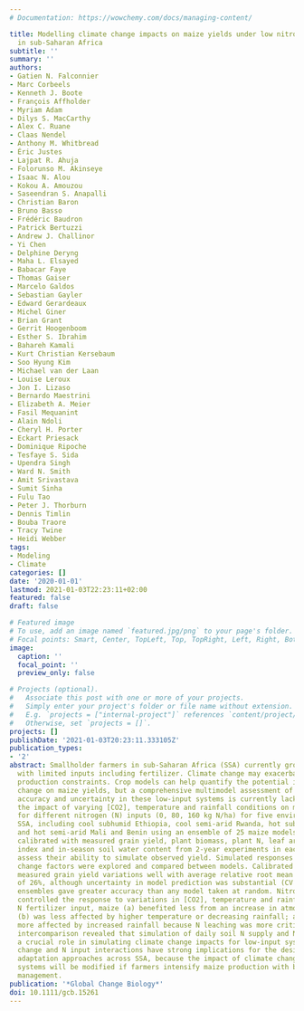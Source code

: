 ```yaml
---
# Documentation: https://wowchemy.com/docs/managing-content/

title: Modelling climate change impacts on maize yields under low nitrogen input conditions
  in sub-Saharan Africa
subtitle: ''
summary: ''
authors:
- Gatien N. Falconnier
- Marc Corbeels
- Kenneth J. Boote
- François Affholder
- Myriam Adam
- Dilys S. MacCarthy
- Alex C. Ruane
- Claas Nendel
- Anthony M. Whitbread
- Éric Justes
- Lajpat R. Ahuja
- Folorunso M. Akinseye
- Isaac N. Alou
- Kokou A. Amouzou
- Saseendran S. Anapalli
- Christian Baron
- Bruno Basso
- Frédéric Baudron
- Patrick Bertuzzi
- Andrew J. Challinor
- Yi Chen
- Delphine Deryng
- Maha L. Elsayed
- Babacar Faye
- Thomas Gaiser
- Marcelo Galdos
- Sebastian Gayler
- Edward Gerardeaux
- Michel Giner
- Brian Grant
- Gerrit Hoogenboom
- Esther S. Ibrahim
- Bahareh Kamali
- Kurt Christian Kersebaum
- Soo Hyung Kim
- Michael van der Laan
- Louise Leroux
- Jon I. Lizaso
- Bernardo Maestrini
- Elizabeth A. Meier
- Fasil Mequanint
- Alain Ndoli
- Cheryl H. Porter
- Eckart Priesack
- Dominique Ripoche
- Tesfaye S. Sida
- Upendra Singh
- Ward N. Smith
- Amit Srivastava
- Sumit Sinha
- Fulu Tao
- Peter J. Thorburn
- Dennis Timlin
- Bouba Traore
- Tracy Twine
- Heidi Webber
tags:
- Modeling
- Climate
categories: []
date: '2020-01-01'
lastmod: 2021-01-03T22:23:11+02:00
featured: false
draft: false

# Featured image
# To use, add an image named `featured.jpg/png` to your page's folder.
# Focal points: Smart, Center, TopLeft, Top, TopRight, Left, Right, BottomLeft, Bottom, BottomRight.
image:
  caption: ''
  focal_point: ''
  preview_only: false

# Projects (optional).
#   Associate this post with one or more of your projects.
#   Simply enter your project's folder or file name without extension.
#   E.g. `projects = ["internal-project"]` references `content/project/deep-learning/index.md`.
#   Otherwise, set `projects = []`.
projects: []
publishDate: '2021-01-03T20:23:11.333105Z'
publication_types:
- '2'
abstract: Smallholder farmers in sub-Saharan Africa (SSA) currently grow rainfed maize
  with limited inputs including fertilizer. Climate change may exacerbate current
  production constraints. Crop models can help quantify the potential impact of climate
  change on maize yields, but a comprehensive multimodel assessment of simulation
  accuracy and uncertainty in these low-input systems is currently lacking. We evaluated
  the impact of varying [CO2], temperature and rainfall conditions on maize yield,
  for different nitrogen (N) inputs (0, 80, 160 kg N/ha) for five environments in
  SSA, including cool subhumid Ethiopia, cool semi-arid Rwanda, hot subhumid Ghana
  and hot semi-arid Mali and Benin using an ensemble of 25 maize models. Models were
  calibrated with measured grain yield, plant biomass, plant N, leaf area index, harvest
  index and in-season soil water content from 2-year experiments in each country to
  assess their ability to simulate observed yield. Simulated responses to climate
  change factors were explored and compared between models. Calibrated models reproduced
  measured grain yield variations well with average relative root mean square error
  of 26%, although uncertainty in model prediction was substantial (CV = 28%). Model
  ensembles gave greater accuracy than any model taken at random. Nitrogen fertilization
  controlled the response to variations in [CO2], temperature and rainfall. Without
  N fertilizer input, maize (a) benefited less from an increase in atmospheric [CO2];
  (b) was less affected by higher temperature or decreasing rainfall; and (c) was
  more affected by increased rainfall because N leaching was more critical. The model
  intercomparison revealed that simulation of daily soil N supply and N leaching plays
  a crucial role in simulating climate change impacts for low-input systems. Climate
  change and N input interactions have strong implications for the design of robust
  adaptation approaches across SSA, because the impact of climate change in low input
  systems will be modified if farmers intensify maize production with balanced nutrient
  management.
publication: '*Global Change Biology*'
doi: 10.1111/gcb.15261
---
```

